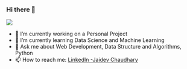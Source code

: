 ### Hi there 👋
![](https://komarev.com/ghpvc/?username=Jaidev810&color=ff69b4)

- 🔭 I’m currently working on a Personal Project
- 🌱 I’m currently learning Data Science and Machine Learning
- 💬 Ask me about Web Development, Data Structure and Algorithms, Python
- 📫 How to reach me: [LinkedIn -Jaidev Chaudhary](https://www.linkedin.com/in/jaidev-chaudhary-4579a3175/)

